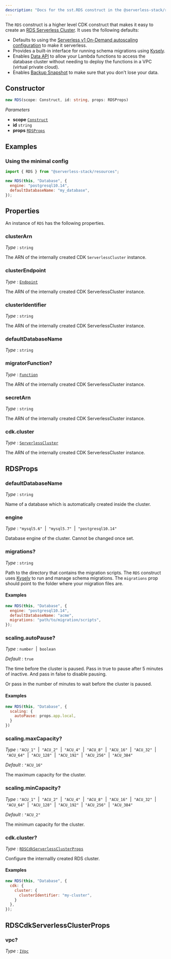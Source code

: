 ```yaml
---
description: "Docs for the sst.RDS construct in the @serverless-stack/resources package"
---
```

<!--
!!!!!!!!!!!!!!!!!!!!!!!!!!!!!!!!!!!!!!!!!!!!!!!!!!!!!!!!!!!!!!!
!!                                                           !!
!!  This file has been automatically generated, do not edit  !!
!!                                                           !!
!!!!!!!!!!!!!!!!!!!!!!!!!!!!!!!!!!!!!!!!!!!!!!!!!!!!!!!!!!!!!!!
-->
The `RDS` construct is a higher level CDK construct that makes it easy to create an [RDS Serverless Cluster](https://aws.amazon.com/rds/). It uses the following defaults:

- Defaults to using the [Serverless v1 On-Demand autoscaling configuration](https://docs.aws.amazon.com/AmazonRDS/latest/AuroraUserGuide/aurora-serverless.html) to make it serverless.
- Provides a built-in interface for running schema migrations using [Kysely](https://koskimas.github.io/kysely/#migrations).
- Enables [Data API](https://docs.aws.amazon.com/AmazonRDS/latest/AuroraUserGuide/data-api.html) to allow your Lambda functions to access the database cluster without needing to deploy the functions in a VPC (virtual private cloud).
- Enables [Backup Snapshot](https://docs.aws.amazon.com/AmazonRDS/latest/AuroraUserGuide/BackupRestoreAurora.html) to make sure that you don't lose your data.


## Constructor
```ts
new RDS(scope: Construct, id: string, props: RDSProps)
```
_Parameters_
- __scope__ [`Construct`](https://docs.aws.amazon.com/cdk/api/v2/docs/constructs.Construct.html)
- __id__ `string`
- __props__ [`RDSProps`](#rdsprops)

## Examples

### Using the minimal config

```js
import { RDS } from "@serverless-stack/resources";

new RDS(this, "Database", {
  engine: "postgresql10.14",
  defaultDatabaseName: "my_database",
});
```


## Properties
An instance of `RDS` has the following properties.
### clusterArn

_Type_ : `string`

The ARN of the internally created CDK `ServerlessCluster` instance.

### clusterEndpoint

_Type_ : [`Endpoint`](https://docs.aws.amazon.com/cdk/api/v2/docs/aws-cdk-lib.Endpoint.html)

The ARN of the internally created CDK ServerlessCluster instance.

### clusterIdentifier

_Type_ : `string`

The ARN of the internally created CDK ServerlessCluster instance.

### defaultDatabaseName

_Type_ : `string`

### migratorFunction?

_Type_ : [`Function`](Function)

The ARN of the internally created CDK ServerlessCluster instance.

### secretArn

_Type_ : `string`

The ARN of the internally created CDK ServerlessCluster instance.


### cdk.cluster

_Type_ : [`ServerlessCluster`](https://docs.aws.amazon.com/cdk/api/v2/docs/aws-cdk-lib.ServerlessCluster.html)

The ARN of the internally created CDK ServerlessCluster instance.


## RDSProps


### defaultDatabaseName

_Type_ : `string`

Name of a database which is automatically created inside the cluster.

### engine

_Type_ : `"mysql5.6"`&nbsp; | &nbsp;`"mysql5.7"`&nbsp; | &nbsp;`"postgresql10.14"`

Database engine of the cluster. Cannot be changed once set.

### migrations?

_Type_ : `string`

Path to the directory that contains the migration scripts. The `RDS` construct uses [Kysely](https://koskimas.github.io/kysely/) to run and manage schema migrations. The `migrations` prop should point to the folder where your migration files are.

#### Examples


```js
new RDS(this, "Database", {
  engine: "postgresql10.14",
  defaultDatabaseName: "acme",
  migrations: "path/to/migration/scripts",
});
```


### scaling.autoPause?

_Type_ : `number`&nbsp; | &nbsp;`boolean`

_Default_ : `true
`

The time before the cluster is paused.
Pass in true to pause after 5 minutes of inactive. And pass in false to
disable pausing.

Or pass in the number of minutes to wait before the cluster is paused.

#### Examples

```js
new RDS(this, "Database", {
  scaling: {
    autoPause: props.app.local,
  }
})
```

### scaling.maxCapacity?

_Type_ : `"ACU_1"`&nbsp; | &nbsp;`"ACU_2"`&nbsp; | &nbsp;`"ACU_4"`&nbsp; | &nbsp;`"ACU_8"`&nbsp; | &nbsp;`"ACU_16"`&nbsp; | &nbsp;`"ACU_32"`&nbsp; | &nbsp;`"ACU_64"`&nbsp; | &nbsp;`"ACU_128"`&nbsp; | &nbsp;`"ACU_192"`&nbsp; | &nbsp;`"ACU_256"`&nbsp; | &nbsp;`"ACU_384"`

_Default_ : `"ACU_16"
`

The maximum capacity for the cluster.

### scaling.minCapacity?

_Type_ : `"ACU_1"`&nbsp; | &nbsp;`"ACU_2"`&nbsp; | &nbsp;`"ACU_4"`&nbsp; | &nbsp;`"ACU_8"`&nbsp; | &nbsp;`"ACU_16"`&nbsp; | &nbsp;`"ACU_32"`&nbsp; | &nbsp;`"ACU_64"`&nbsp; | &nbsp;`"ACU_128"`&nbsp; | &nbsp;`"ACU_192"`&nbsp; | &nbsp;`"ACU_256"`&nbsp; | &nbsp;`"ACU_384"`

_Default_ : `"ACU_2"
`

The minimum capacity for the cluster.



### cdk.cluster?

_Type_ : [`RDSCdkServerlessClusterProps`](#rdscdkserverlessclusterprops)

Configure the internallly created RDS cluster.

#### Examples

```js
new RDS(this, "Database", {
  cdk: {
    cluster: {
      clusterIdentifier: "my-cluster",
    }
  },
});
```


## RDSCdkServerlessClusterProps


### vpc?

_Type_ : [`IVpc`](https://docs.aws.amazon.com/cdk/api/v2/docs/aws-cdk-lib.IVpc.html)
